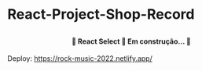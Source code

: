 # React-Project-Shop-Record

##
<h4 align="center"> 
	🚧  React Select 🚀 Em construção...  🚧
</h4>

Deploy: https://rock-music-2022.netlify.app/
